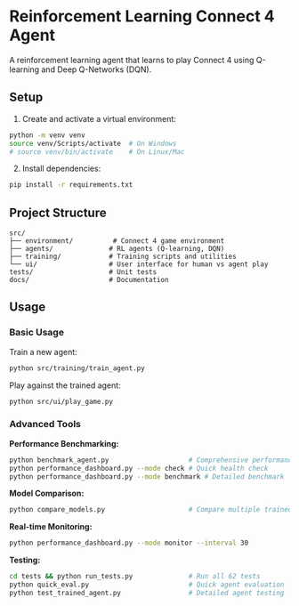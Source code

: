 # Reinforcement Learning Connect 4 Agent

A reinforcement learning agent that learns to play Connect 4 using Q-learning and Deep Q-Networks (DQN).

## Setup

1. Create and activate a virtual environment:
```bash
python -m venv venv
source venv/Scripts/activate  # On Windows
# source venv/bin/activate    # On Linux/Mac
```

2. Install dependencies:
```bash
pip install -r requirements.txt
```

## Project Structure

```
src/
├── environment/          # Connect 4 game environment
├── agents/              # RL agents (Q-learning, DQN)
├── training/            # Training scripts and utilities
└── ui/                  # User interface for human vs agent play
tests/                   # Unit tests
docs/                    # Documentation
```

## Usage

### Basic Usage

Train a new agent:
```bash
python src/training/train_agent.py
```

Play against the trained agent:
```bash
python src/ui/play_game.py
```

### Advanced Tools

**Performance Benchmarking:**
```bash
python benchmark_agent.py                    # Comprehensive performance analysis
python performance_dashboard.py --mode check # Quick health check
python performance_dashboard.py --mode benchmark # Detailed benchmark
```

**Model Comparison:**
```bash
python compare_models.py                     # Compare multiple trained models
```

**Real-time Monitoring:**
```bash
python performance_dashboard.py --mode monitor --interval 30
```

**Testing:**
```bash
cd tests && python run_tests.py              # Run all 62 tests
python quick_eval.py                         # Quick agent evaluation
python test_trained_agent.py                 # Detailed agent testing
```
